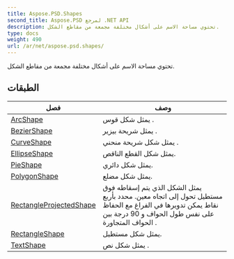 ```yaml
---
title: Aspose.PSD.Shapes
second_title: Aspose.PSD لمرجع .NET API
description: تحتوي مساحة الاسم على أشكال مختلفة مجمعة من مقاطع الشكل.
type: docs
weight: 490
url: /ar/net/aspose.psd.shapes/
---
```

تحتوي مساحة الاسم على أشكال مختلفة مجمعة من مقاطع الشكل.

## الطبقات

| فصل | وصف |
| --- | --- |
| [ArcShape](./arcshape/) | يمثل شكل قوس . |
| [BezierShape](./beziershape/) | يمثل شريحة بيزير . |
| [CurveShape](./curveshape/) | يمثل شكل شريحة منحني . |
| [EllipseShape](./ellipseshape/) | يمثل شكل القطع الناقص. |
| [PieShape](./pieshape/) | يمثل شكل دائري. |
| [PolygonShape](./polygonshape/) | يمثل شكل مضلع. |
| [RectangleProjectedShape](./rectangleprojectedshape/) | يمثل الشكل الذي يتم إسقاطه فوق مستطيل تحول إلى اتجاه معين. محدد بأربع نقاط يمكن تدويرها في الفراغ مع الحفاظ على نفس طول الحواف و 90 درجة بين الحواف المتجاورة . |
| [RectangleShape](./rectangleshape/) | يمثل شكل مستطيل. |
| [TextShape](./textshape/) | يمثل شكل نص . |


